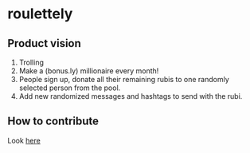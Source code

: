 # roulettely

## Product vision

1. Trolling
2. Make a (bonus.ly) millionaire every month!
3. People sign up, donate all their remaining rubis to one randomly selected person from the pool.
4. Add new randomized messages and hashtags to send with the rubi.

## How to contribute

Look [here](https://github.com/nhanphan/roulettely/issues)
